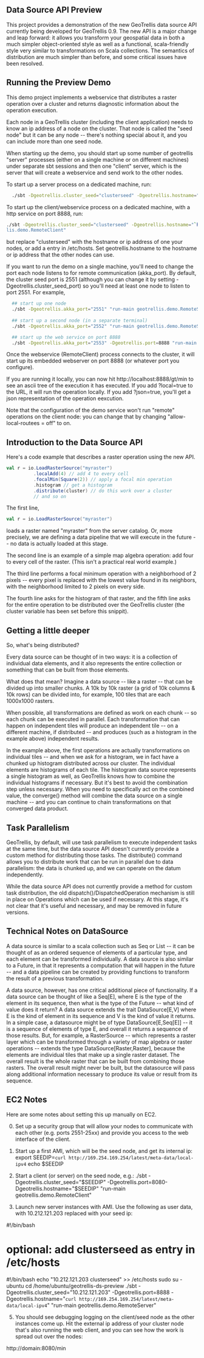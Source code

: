
Data Source API Preview
-----------------------

This project provides a demonstration of the new GeoTrellis data source API currently
being developed for GeoTrellis 0.9.  The new API is a major change and leap forward: it
allows you transform your geospatial data in both a much simpler object-oriented style 
as well as a functional, scala-friendly style very similar to transformations on Scala 
collections.  The semantics of distribution are much simpler than before, and some
critical issues have been resolved.

Running the Preview Demo
------------------------

This demo project implements a webservice that distributes a raster operation
over a cluster and returns diagnostic information about the operation execution.

Each node in a GeoTrellis cluster (including the client application) needs to know
an ip address of a node on the cluster.  That node is called the "seed node" but it
can be any node -- there's nothing special about it, and you can include more than
one seed node.

When starting up the demo, you should start up some number of geotrellis "server" 
processes (either on a single machine or on different machines) under separate sbt 
sessions and then one "client" server, which is the server that will create a webservice
and send work to the other nodes.

To start up a server process on a dedicated machine, run:

```bash
  ./sbt -Dgeotrellis.cluster_seed="clusterseed" -Dgeotrellis.hostname="`hostname`" "run-main geotrellis.demo.RemoteServer"
```
To start up the client/webservice process on a dedicated machine, with a http service on port 8888, run:
```bash
./sbt -Dgeotrellis.cluster_seed="clusterseed" -Dgeotrellis.hostname="`hostname`" -Dgeotrellis.port=8888 "run-main geotrel
lis.demo.RemoteClient"
```
but replace "clusterseed" with the hostname or ip address of one your nodes, or add a entry in /etc/hosts.  Set geotrellis.hostname to the hostname or ip address that the other nodes can use.

If you want to run the demo on a single machine, you'll need to change the port each
node listens to for remote communication (akka_port).  By default, the cluster seed port is 2551 (although you can change it by setting -Dgeotrellis.cluster_seed_port) so you'll need at least one node to listen to port 2551.  For example,

```bash
  ## start up one node
  ./sbt -Dgeotrellis.akka_port="2551" "run-main geotrellis.demo.RemoteServer"
 
  ## start up a second node (in a separate terminal)
  ./sbt -Dgeotrellis.akka_port="2552" "run-main geotrellis.demo.RemoteServer"

  ## start up the web service on port 8888
  ./sbt -Dgeotrellis.akka_port="2553" -Dgeotrellis.port=8888 "run-main geotrellis.demo.RemoteClient"
```

Once the webservice (RemoteClient) process connects to the cluster, it will start up 
its embedded webserver on port 8888 (or whatever port you configure).

If you are running it locally, you can now hit http://localhost:8888/gt/min to see an
ascii tree of the execution it has executed.  If you add ?local=true to the URL, it
will run the operation locally.  If you add ?json=true, you'll get a json representation
of the operation eexcution.

Note that the configuration of the demo service won't run "remote" operations on the
client node: you can change that by changing "allow-local-routees = off" to on.

Introduction to the Data Source API
-----------------------------------

Here's a code example that describes a raster operation using the new API.

```scala
val r = io.LoadRasterSource("myraster")
          .localAdd(4) // add 4 to every cell
		  .focalMin(Square(2)) // apply a focal min operation
		  .histogram // get a histogram
		  .distribute(cluster) // do this work over a cluster
		  // and so on
```	

The first line,

```scala
val r = io.LoadRasterSource("myraster")
```

loads a raster named "myraster" from the server catalog.  Or, more precisely, we are
defining a data pipeline that we will execute in the future -- no data is actually
loaded at this stage.

The second line is an example of a simple map algebra operation: add four to every
cell of the raster.  (This isn't a practical real world example.)

The third line performs a focal minimum operation with a neighborhood of 2 pixels --
every pixel is replaced with the lowest value found in its neighbors, with the 
neighborhood limited to 2 pixels on every side.

The fourth line asks for the histogram of that raster, and the fifth line asks for
the entire operation to be distributed over the GeoTrellis cluster (the cluster variable
has been set before this snippit).

Getting a little deeper
-----------------------

So, what's being distributed?  

Every data source can be thought of in two ways: it is a collection of individual
data elements, and it also represents the entire collection or something that can be
built from those elements.

What does that mean?  Imagine a data source -- like a raster -- that can be divided
up into smaller chunks.  A 10k by 10k raster (a grid of 10k columns & 10k rows) can be
divided into, for example, 100 tiles that are each 1000x1000 rasters.

When possible, all transformations are defined as work on each chunk -- so each chunk 
can be executed in parallel.  Each transformation that can happen on independent tiles
will produce an independent tile -- on a different machine, if distributed -- and
produces (such as a histogram in the example above) independent results.

In the example above, the first operations are actually transformations on individual 
tiles -- and when we ask for a histogram, we in fact have a chunked up histogram
distributed across our cluster.  The individual elements are histograms of each tile.
The histogram data source represents a single histogram as well, as GeoTrellis knows
how to combine the individual histograms if necessary.  But it's best to avoid the
combination step unless necessary.  When you need to specifically act on the combined
value, the converge() method will combine the data source on a single machine -- and
you can continue to chain transformations on that converged data product.


Task Parallelism
----------------

GeoTrellis, by default, will use task parallelism to execute independent tasks at the
same time, but the data source API doesn't currently provide a custom method for 
distributing those tasks.  The distribute() command allows you to distribute work
that can be run in parallel due to data parallelism: the data is chunked up, and we
can operate on the datum independently.

While the data source API does not currently provide a method for custom task 
distribution, the old dispatch()/DispatchedOperation mechanism is still in place on
Operations which can be used if necessary.  At this stage, it's not clear that
it's useful and necessary, and may be removed in future versions.

Technical Notes on DataSource
-----------------------------

A data source is similar to a scala collection such as Seq or List -- it can be thought 
of as an ordered sequence of elements of a particular type, and each element can be 
transformed individually.  A data source is also similar to a Future, in that it
represents a computation that will happen in the future -- and a data pipeline can be
created by providing functions to transform the result of a previous transformation.

A data source, however, has one critical additional piece of functionality.  If a data
source can be thought of like a Seq[E], where E is the type of the element in its 
sequence, then what is the type of the Future -- what kind of value does it return?
A data source extends the trait DataSource[E,V] where E is the kind of element in its 
sequence and V is the kind of value it returns.  In a simple case, a datasource might
be of type DataSource[E,Seq[E]] -- it is a sequence of elements of type E, and overall 
it returns a sequence of those results.  But, for example, a RasterSource -- which
represents a raster layer which can be transformed through a variety of map algebra or
raster operations -- extends the type DataSource[Raster,Raster], because the elements
are individual tiles that make up a single raster dataset.  The overall result is the
whole raster that can be built from combining those rasters.  The overall result might 
never be built, but the datasource will pass along additional information necessary to
produce its value or result from its sequence.

EC2 Notes
---------

Here are some notes about setting this up manually on EC2.

0) Set up a security group that will allow your nodes to communicate with each other (e.g. ports 2551-25xx) and provide you access to the web interface of the client.

1) Start up a first AMI, which will be the seed node, and get its internal ip:
  export SEEDIP=`curl http://169.254.169.254/latest/meta-data/local-ipv4`
  echo $SEEDIP
  
3) Start a client (or server) on the seed node, e.g.:
  ./sbt -Dgeotrellis.cluster_seed="$SEEDIP" -Dgeotrellis.port=8080-Dgeotrellis.hostname="$SEEDIP" "run-main geotrellis.demo.RemoteClient"
  
  
4) Launch new server instances with AMI.  Use the following as user data, with 10.212.121.203 replaced with your seed ip:

#!/bin/bash

# optional: add clusterseed as entry in /etc/hosts
#!/bin/bash
echo "10.212.121.203 clusterseed" >> /etc/hosts
sudo su - ubuntu
cd /home/ubuntu/geotrellis-ds-preview
./sbt -Dgeotrellis.cluster_seed="10.212.121.203" -Dgeotrellis.port=8888  -Dgeotrellis.hostname="`curl http://169.254.169.254/latest/meta-data/local-ipv4`" "run-main geotrellis.demo.RemoteServer"


5) You should see debugging logging on the client/seed node as the other instances come up.  Hit the external ip address of your cluster node that's also running the web client, and you can see how the work is spread out over the nodes:

http://domain:8080/min
